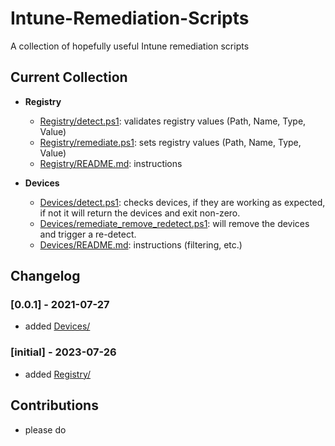 # Intune-Remediation-Scripts

A collection of hopefully useful Intune remediation scripts

## Current Collection

- **Registry**
  - [Registry/detect.ps1](Registry/detect.ps1): validates registry values (Path, Name, Type, Value)
  - [Registry/remediate.ps1](Registry/remediate.ps1): sets registry values (Path, Name, Type, Value)
  - [Registry/README.md](Registry/README.md): instructions

- **Devices**
  - [Devices/detect.ps1](Devices/detect.ps1): checks devices, if they are working as expected, if not it will return the devices and exit non-zero.
  - [Devices/remediate_remove_redetect.ps1](Devices/remediate_remove_redetect.ps1): will remove the devices and trigger a re-detect.
  - [Devices/README.md](Devices/README.md): instructions (filtering, etc.)

## Changelog

### [0.0.1] - 2021-07-27

- added [Devices/](Devices/)

### [initial] - 2023-07-26

- added [Registry/](Registry/)

## Contributions

- please do
